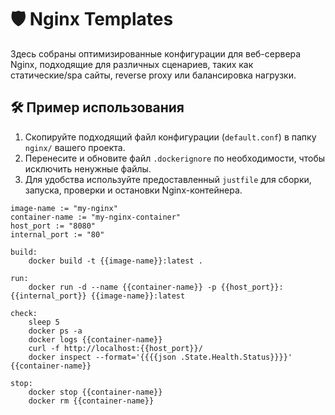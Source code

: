 # 🛡️ Nginx Templates

Здесь собраны оптимизированные конфигурации для веб-сервера Nginx, подходящие для различных сценариев, таких как статические/spa сайты, reverse proxy или балансировка нагрузки.

## 🛠️ Пример использования

1. Скопируйте подходящий файл конфигурации (`default.conf`) в папку `nginx/` вашего проекта.
2. Перенесите и обновите файл `.dockerignore` по необходимости, чтобы исключить ненужные файлы.
3. Для удобства используйте предоставленный `justfile` для сборки, запуска, проверки и остановки Nginx-контейнера.

```just
image-name := "my-nginx"
container-name := "my-nginx-container"
host_port := "8080"
internal_port := "80"

build:
    docker build -t {{image-name}}:latest .

run:
    docker run -d --name {{container-name}} -p {{host_port}}:{{internal_port}} {{image-name}}:latest

check:
    sleep 5
    docker ps -a
    docker logs {{container-name}}
    curl -f http://localhost:{{host_port}}/
    docker inspect --format='{{{{json .State.Health.Status}}}}' {{container-name}}

stop:
    docker stop {{container-name}}
    docker rm {{container-name}}
```
